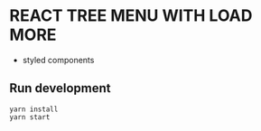 # REACT TREE MENU WITH LOAD MORE

- styled components

## Run development

```
yarn install
yarn start
```
